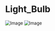 # Light_Bulb

![Image](https://github.com/user-attachments/assets/9fd3135a-00e6-4978-92ae-175885db5c3e)
![Image](https://github.com/user-attachments/assets/3f7c0414-8a17-4039-acd5-f4f45fa395ab)
